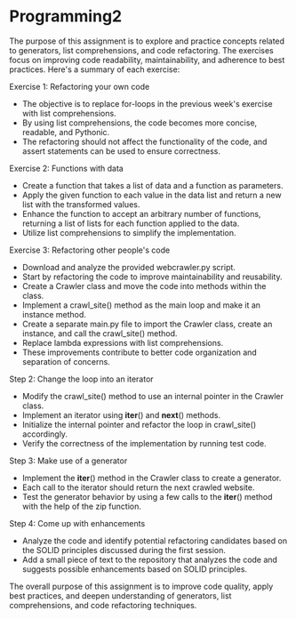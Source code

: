 # Programming2
The purpose of this assignment is to explore and practice concepts related to generators, list comprehensions, and code refactoring. The exercises focus on improving code readability, maintainability, and adherence to best practices. Here's a summary of each exercise:

Exercise 1: Refactoring your own code
- The objective is to replace for-loops in the previous week's exercise with list comprehensions.
- By using list comprehensions, the code becomes more concise, readable, and Pythonic.
- The refactoring should not affect the functionality of the code, and assert statements can be used to ensure correctness.

Exercise 2: Functions with data
- Create a function that takes a list of data and a function as parameters.
- Apply the given function to each value in the data list and return a new list with the transformed values.
- Enhance the function to accept an arbitrary number of functions, returning a list of lists for each function applied to the data.
- Utilize list comprehensions to simplify the implementation.

Exercise 3: Refactoring other people's code
- Download and analyze the provided webcrawler.py script.
- Start by refactoring the code to improve maintainability and reusability.
- Create a Crawler class and move the code into methods within the class.
- Implement a crawl_site() method as the main loop and make it an instance method.
- Create a separate main.py file to import the Crawler class, create an instance, and call the crawl_site() method.
- Replace lambda expressions with list comprehensions.
- These improvements contribute to better code organization and separation of concerns.

Step 2: Change the loop into an iterator
- Modify the crawl_site() method to use an internal pointer in the Crawler class.
- Implement an iterator using __iter__() and __next__() methods.
- Initialize the internal pointer and refactor the loop in crawl_site() accordingly.
- Verify the correctness of the implementation by running test code.

Step 3: Make use of a generator
- Implement the __iter__() method in the Crawler class to create a generator.
- Each call to the iterator should return the next crawled website.
- Test the generator behavior by using a few calls to the __iter__() method with the help of the zip function.

Step 4: Come up with enhancements
- Analyze the code and identify potential refactoring candidates based on the SOLID principles discussed during the first session.
- Add a small piece of text to the repository that analyzes the code and suggests possible enhancements based on SOLID principles.

The overall purpose of this assignment is to improve code quality, apply best practices, and deepen understanding of generators, list comprehensions, and code refactoring techniques.
